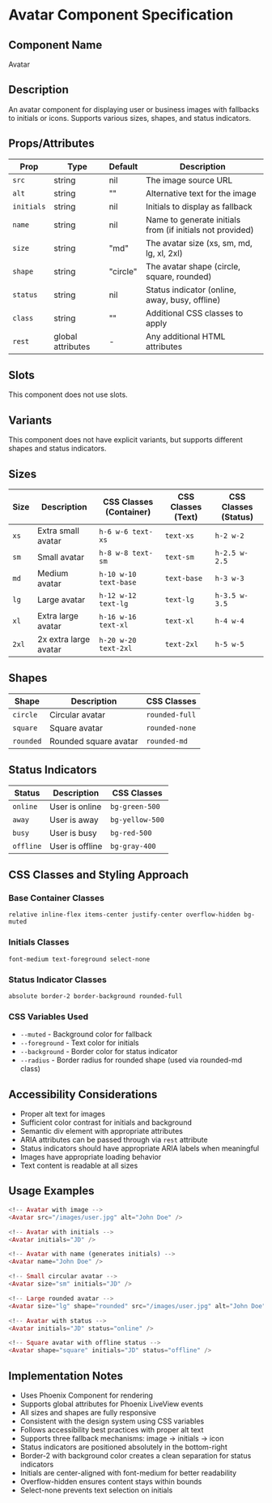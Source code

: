 # Avatar Component Specification

## Component Name
Avatar

## Description
An avatar component for displaying user or business images with fallbacks to initials or icons. Supports various sizes, shapes, and status indicators.

## Props/Attributes
| Prop | Type | Default | Description |
|------|------|---------|-------------|
| `src` | string | nil | The image source URL |
| `alt` | string | "" | Alternative text for the image |
| `initials` | string | nil | Initials to display as fallback |
| `name` | string | nil | Name to generate initials from (if initials not provided) |
| `size` | string | "md" | The avatar size (xs, sm, md, lg, xl, 2xl) |
| `shape` | string | "circle" | The avatar shape (circle, square, rounded) |
| `status` | string | nil | Status indicator (online, away, busy, offline) |
| `class` | string | "" | Additional CSS classes to apply |
| `rest` | global attributes | - | Any additional HTML attributes |

## Slots
This component does not use slots.

## Variants
This component does not have explicit variants, but supports different shapes and status indicators.

## Sizes
| Size | Description | CSS Classes (Container) | CSS Classes (Text) | CSS Classes (Status) |
|------|-------------|-------------------------|--------------------|----------------------|
| `xs` | Extra small avatar | `h-6 w-6 text-xs` | `text-xs` | `h-2 w-2` |
| `sm` | Small avatar | `h-8 w-8 text-sm` | `text-sm` | `h-2.5 w-2.5` |
| `md` | Medium avatar | `h-10 w-10 text-base` | `text-base` | `h-3 w-3` |
| `lg` | Large avatar | `h-12 w-12 text-lg` | `text-lg` | `h-3.5 w-3.5` |
| `xl` | Extra large avatar | `h-16 w-16 text-xl` | `text-xl` | `h-4 w-4` |
| `2xl` | 2x extra large avatar | `h-20 w-20 text-2xl` | `text-2xl` | `h-5 w-5` |

## Shapes
| Shape | Description | CSS Classes |
|-------|-------------|-------------|
| `circle` | Circular avatar | `rounded-full` |
| `square` | Square avatar | `rounded-none` |
| `rounded` | Rounded square avatar | `rounded-md` |

## Status Indicators
| Status | Description | CSS Classes |
|--------|-------------|-------------|
| `online` | User is online | `bg-green-500` |
| `away` | User is away | `bg-yellow-500` |
| `busy` | User is busy | `bg-red-500` |
| `offline` | User is offline | `bg-gray-400` |

## CSS Classes and Styling Approach
### Base Container Classes
```
relative inline-flex items-center justify-center overflow-hidden bg-muted
```

### Initials Classes
```
font-medium text-foreground select-none
```

### Status Indicator Classes
```
absolute border-2 border-background rounded-full
```

### CSS Variables Used
- `--muted` - Background color for fallback
- `--foreground` - Text color for initials
- `--background` - Border color for status indicator
- `--radius` - Border radius for rounded shape (used via rounded-md class)

## Accessibility Considerations
- Proper alt text for images
- Sufficient color contrast for initials and background
- Semantic div element with appropriate attributes
- ARIA attributes can be passed through via `rest` attribute
- Status indicators should have appropriate ARIA labels when meaningful
- Images have appropriate loading behavior
- Text content is readable at all sizes

## Usage Examples
```heex
<!-- Avatar with image -->
<Avatar src="/images/user.jpg" alt="John Doe" />

<!-- Avatar with initials -->
<Avatar initials="JD" />

<!-- Avatar with name (generates initials) -->
<Avatar name="John Doe" />

<!-- Small circular avatar -->
<Avatar size="sm" initials="JD" />

<!-- Large rounded avatar -->
<Avatar size="lg" shape="rounded" src="/images/user.jpg" alt="John Doe" />

<!-- Avatar with status -->
<Avatar initials="JD" status="online" />

<!-- Square avatar with offline status -->
<Avatar shape="square" initials="JD" status="offline" />
```

## Implementation Notes
- Uses Phoenix Component for rendering
- Supports global attributes for Phoenix LiveView events
- All sizes and shapes are fully responsive
- Consistent with the design system using CSS variables
- Follows accessibility best practices with proper alt text
- Supports three fallback mechanisms: image → initials → icon
- Status indicators are positioned absolutely in the bottom-right
- Border-2 with background color creates a clean separation for status indicators
- Initials are center-aligned with font-medium for better readability
- Overflow-hidden ensures content stays within bounds
- Select-none prevents text selection on initials